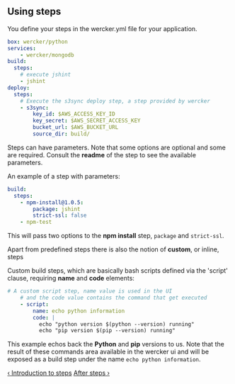 ## Using steps

You define your steps in the wercker.yml file for your application.

```yaml
box: wercker/python
services:
    - wercker/mongodb
build:
  steps:
    # execute jshint
    - jshint
deploy:
  steps:
    # Execute the s3sync deploy step, a step provided by wercker
    - s3sync:
        key_id: $AWS_ACCESS_KEY_ID
        key_secret: $AWS_SECRET_ACCESS_KEY
        bucket_url: $AWS_BUCKET_URL
        source_dir: build/
```

Steps can have parameters. Note that some options are optional and some
are required. Consult the **readme** of the step to see the available
parameters.

An example of a step with parameters:

```yaml
build:
  steps:
    - npm-install@1.0.5:
        package: jshint
        strict-ssl: false
    - npm-test
```

This will pass two options to the **npm install** step, `package` and `strict-ssl`.

Apart from predefined steps there is also the notion of **custom**, or
inline, steps

Custom build steps, which are basically bash scripts defined via the 'script' clause,
requiring **name** and **code** elements:

```yaml
# A custom script step, name value is used in the UI
    # and the code value contains the command that get executed
    - script:
        name: echo python information
        code: |
          echo "python version $(python --version) running"
          echo "pip version $(pip --version) running"
```

This example echos back the **Python** and **pip** versions to us. Note
that the result of these commands area available in the wercker ui and
will be exposed as a build step under the name `echo python
information`.

[&lsaquo; Introduction to steps](/learn/steps/01_introduction.html "nav previous steps")
[After steps &rsaquo;](/learn/steps/03_after-steps.html "nav next steps")
